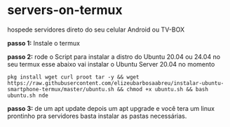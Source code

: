 # servers-on-termux 
hospede servidores direto do seu celular Android ou TV-BOX 

**passo 1:** Instale o termux 

**passo 2:** rode o Script para instalar a distro do Ubuntu 20.04 ou 24.04 no seu termux
esse abaixo vai instalar o Ubuntu Server
20.04 no momento 
```
pkg install wget curl proot tar -y && wget https://raw.githubusercontent.com/elizeubarbosaabreu/instalar-ubuntu-smartphone-termux/master/ubuntu.sh && chmod +x ubuntu.sh && bash ubuntu.sh nde
```

**passo 3:** de um apt update depois um apt upgrade e você tera um linux prontinho pra servidores basta instalar as pastas necessárias.
